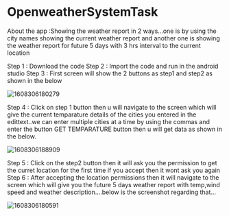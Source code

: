 # OpenweatherSystemTask
About the app :Showing the weather report in 2 ways...one is by using the city names showing the current weather report and another one is showing the weather report for future 5 days with 3 hrs interval to the current location

Step 1  :  Download the code 
Step 2  :  Import the code and run in the android studio
Step 3  :  First screen will show the 2 buttons as step1 and step2 as shown in the below

![1608306180279](https://user-images.githubusercontent.com/76216373/102633518-8e0b8c80-4176-11eb-962a-b3c7973606f0.JPEG)

Step 4  : Click on step 1 button then u will navigate to the screen which will give the current temparature details of the cities you entered in the edittext..we can enter multiple cities at a time by using the commas and enter the button GET TEMPARATURE button then u will get data as shown  in  the below.

![1608306188909](https://user-images.githubusercontent.com/76216373/102633832-fbb7b880-4176-11eb-83c0-efe002a04692.JPEG)

Step 5  : Click on the step2  button then it will ask you the permission to get the curret location for the first time if you accept then it wont ask you again
Step 6  : After accepting the location permissions then it will navigate to the screen which will give you the future 5 days weather report with temp,wind speed and weather description....below is the screenshot regarding that...

![1608306180591](https://user-images.githubusercontent.com/76216373/102634186-7bde1e00-4177-11eb-88cc-7a1bfc015e17.JPEG)

